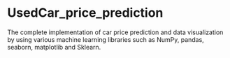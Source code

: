 # UsedCar_price_prediction
The complete implementation of car price prediction and data visualization by using various machine learning libraries such as NumPy, pandas, seaborn, matplotlib and Sklearn.
